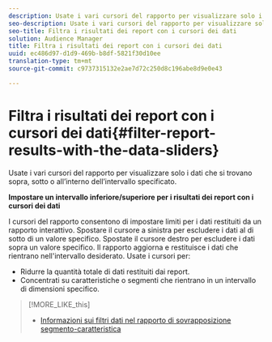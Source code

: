 ```yaml
---
description: Usate i vari cursori del rapporto per visualizzare solo i dati che si trovano sopra, sotto o all’interno dell’intervallo specificato.
seo-description: Usate i vari cursori del rapporto per visualizzare solo i dati che si trovano sopra, sotto o all’interno dell’intervallo specificato.
seo-title: Filtra i risultati dei report con i cursori dei dati
solution: Audience Manager
title: Filtra i risultati dei report con i cursori dei dati
uuid: ec486d97-d1d9-469b-b8df-5821f30d10ee
translation-type: tm+mt
source-git-commit: c9737315132e2ae7d72c250d8c196abe8d9e0e43

---
```



# Filtra i risultati dei report con i cursori dei dati{#filter-report-results-with-the-data-sliders}

Usate i vari cursori del rapporto per visualizzare solo i dati che si trovano sopra, sotto o all’interno dell’intervallo specificato.

<!-- 

c_reach_slider.xml

 -->

**Impostare un intervallo inferiore/superiore per i risultati dei report con i cursori dei dati**

I cursori del rapporto consentono di impostare limiti per i dati restituiti da un rapporto interattivo. Spostare il cursore a sinistra per escludere i dati al di sotto di un valore specifico. Spostate il cursore destro per escludere i dati sopra un valore specifico. Il rapporto aggiorna e restituisce i dati che rientrano nell'intervallo desiderato. Usate i cursori per:

* Ridurre la quantità totale di dati restituiti dai report.
* Concentrati su caratteristiche o segmenti che rientrano in un intervallo di dimensioni specifico.

>[!MORE_LIKE_this]
>
>* [Informazioni sui filtri dati nel rapporto di sovrapposizione segmento-caratteristica](../../reporting/dynamic-reports/segment-trait-overlap-report.md#data-filters-s2t-report)

